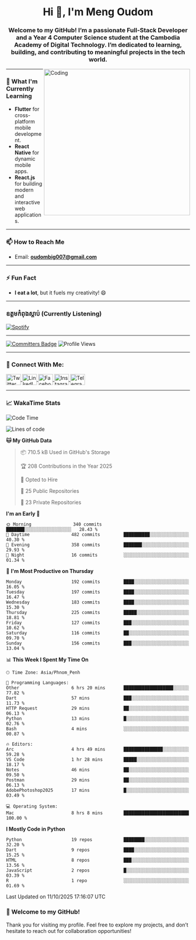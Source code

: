 <h1 align="center">Hi 👋, I'm Meng Oudom</h1>
<h3 align="center">
  Welcome to my GitHub! I’m a passionate Full-Stack Developer and a Year 4 Computer Science student at the Cambodia Academy of Digital Technology. 
  I’m dedicated to learning, building, and contributing to meaningful projects in the tech world.
</h3>

<img align="right" alt="Coding" width="400" src="https://raw.githubusercontent.com/gist/i330z/76321b8be37cd29720bbaf781c09dbfa/raw/92cbc180c0d91f75a9cec806d6935fc94ff58a26/code.gif">

---

### 🌱 What I'm Currently Learning
- **Flutter** for cross-platform mobile development.
- **React Native** for dynamic mobile apps.
- **React.js** for building modern and interactive web applications.

---

### 📫 How to Reach Me
- Email: **oudombig007@gmail.com**

---

### ⚡ Fun Fact
- **I eat a lot**, but it fuels my creativity! 😄

---

### ឧត្តមកំពុងស្ដាប់ (Currently Listening)

[![Spotify](https://spotify-github-profile.kittinanx.com/api/view.svg?uid=3174aclmtikztsmxjx5h26neuose&cover_image=true&theme=default&show_offline=false&background_color=121212&interchange=false)](https://open.spotify.com/user/3174aclmtikztsmxjx5h26neuose)

---

[![Committers Badge](https://user-badge.committers.top/cambodia/oudommeng.svg)](https://user-badge.committers.top/cambodia/oudommeng)
![Profile Views](https://komarev.com/ghpvc/?username=oudommeng)

---

### 🔗 Connect With Me:
<p align="left">
  <a href="https://twitter.com/sovathmonioudom" target="_blank">
    <img align="center" src="https://raw.githubusercontent.com/rahuldkjain/github-profile-readme-generator/master/src/images/icons/Social/twitter.svg" alt="Twitter" height="30" width="40" />
  </a>
  <a href="https://linkedin.com/in/meng-oudom" target="_blank">
    <img align="center" src="https://raw.githubusercontent.com/rahuldkjain/github-profile-readme-generator/master/src/images/icons/Social/linked-in-alt.svg" alt="LinkedIn" height="30" width="40" />
  </a>
  <a href="https://fb.com/mengsovathmonioudom" target="_blank">
    <img align="center" src="https://raw.githubusercontent.com/rahuldkjain/github-profile-readme-generator/master/src/images/icons/Social/facebook.svg" alt="Facebook" height="30" width="40" />
  </a>
  <a href="https://instagram.com/oudom.mg" target="_blank">
    <img align="center" src="https://raw.githubusercontent.com/rahuldkjain/github-profile-readme-generator/master/src/images/icons/Social/instagram.svg" alt="Instagram" height="30" width="40" />
  </a>
  <a href="https://t.me/OudomMeng" target="_blank">
    <img align="center" src="https://cdn.worldvectorlogo.com/logos/telegram-1.svg" alt="Telegram" height="30" width="40" />
  </a>
</p>

---

### 📈 WakaTime Stats
<!--START_SECTION:waka-->
![Code Time](http://img.shields.io/badge/Code%20Time-435%20hrs%2059%20mins-blue)

![Lines of code](https://img.shields.io/badge/From%20Hello%20World%20I%27ve%20Written-23.0%20million%20lines%20of%20code-blue)

**🐱 My GitHub Data** 

> 📦 710.5 kB Used in GitHub's Storage 
 > 
> 🏆 208 Contributions in the Year 2025
 > 
> 💼 Opted to Hire
 > 
> 📜 25 Public Repositories 
 > 
> 🔑 23 Private Repositories 
 > 
**I'm an Early 🐤** 

```text
🌞 Morning                340 commits         ███████░░░░░░░░░░░░░░░░░░   28.43 % 
🌆 Daytime                482 commits         ██████████░░░░░░░░░░░░░░░   40.30 % 
🌃 Evening                358 commits         ███████░░░░░░░░░░░░░░░░░░   29.93 % 
🌙 Night                  16 commits          ░░░░░░░░░░░░░░░░░░░░░░░░░   01.34 % 
```
📅 **I'm Most Productive on Thursday** 

```text
Monday                   192 commits         ████░░░░░░░░░░░░░░░░░░░░░   16.05 % 
Tuesday                  197 commits         ████░░░░░░░░░░░░░░░░░░░░░   16.47 % 
Wednesday                183 commits         ████░░░░░░░░░░░░░░░░░░░░░   15.30 % 
Thursday                 225 commits         █████░░░░░░░░░░░░░░░░░░░░   18.81 % 
Friday                   127 commits         ███░░░░░░░░░░░░░░░░░░░░░░   10.62 % 
Saturday                 116 commits         ██░░░░░░░░░░░░░░░░░░░░░░░   09.70 % 
Sunday                   156 commits         ███░░░░░░░░░░░░░░░░░░░░░░   13.04 % 
```


📊 **This Week I Spent My Time On** 

```text
🕑︎ Time Zone: Asia/Phnom_Penh

💬 Programming Languages: 
Other                    6 hrs 20 mins       ███████████████████░░░░░░   77.82 % 
Dart                     57 mins             ███░░░░░░░░░░░░░░░░░░░░░░   11.73 % 
HTTP Request             29 mins             ██░░░░░░░░░░░░░░░░░░░░░░░   06.13 % 
Python                   13 mins             █░░░░░░░░░░░░░░░░░░░░░░░░   02.76 % 
Bash                     4 mins              ░░░░░░░░░░░░░░░░░░░░░░░░░   00.87 % 

🔥 Editors: 
Arc                      4 hrs 49 mins       ███████████████░░░░░░░░░░   59.28 % 
VS Code                  1 hr 28 mins        █████░░░░░░░░░░░░░░░░░░░░   18.17 % 
Notes                    46 mins             ██░░░░░░░░░░░░░░░░░░░░░░░   09.50 % 
Postman                  29 mins             ██░░░░░░░░░░░░░░░░░░░░░░░   06.13 % 
AdobePhotoshop2025       17 mins             █░░░░░░░░░░░░░░░░░░░░░░░░   03.49 % 

💻 Operating System: 
Mac                      8 hrs 8 mins        █████████████████████████   100.00 % 
```

**I Mostly Code in Python** 

```text
Python                   19 repos            ████████░░░░░░░░░░░░░░░░░   32.20 % 
Dart                     9 repos             ████░░░░░░░░░░░░░░░░░░░░░   15.25 % 
HTML                     8 repos             ███░░░░░░░░░░░░░░░░░░░░░░   13.56 % 
JavaScript               2 repos             █░░░░░░░░░░░░░░░░░░░░░░░░   03.39 % 
R                        1 repo              ░░░░░░░░░░░░░░░░░░░░░░░░░   01.69 % 
```




 Last Updated on 11/10/2025 17:16:07 UTC
<!--END_SECTION:waka-->
<!-- 
### 📊 GitHub Stats
<a href="https://github.com/anuraghazra/github-readme-stats">
  <img align="top" src="https://github-readme-stats.vercel.app/api?username=oudommeng&theme=transparent&show_icons=true" alt="Oudom Meng's GitHub Stats" />
</a>

<a href="https://github.com/anuraghazra/github-readme-stats">
  <img align="top" src="https://github-readme-stats.vercel.app/api/top-langs/?username=oudommeng&count_private=true&theme=transparent&show_icons=true&hide=css&layout=compact&card_width=270&langs_count=10" />
</a>

---

<img align="center" src="http://github-profile-summary-cards.vercel.app/api/cards/profile-details?username=oudommeng&theme=transparent&" height="250em" />
<img align="center" src="http://github-profile-summary-cards.vercel.app/api/cards/productive-time?username=oudommeng&theme=transparent&utcOffset=7" height="200em" />

--- -->

### 🚀 Welcome to my GitHub!
Thank you for visiting my profile. Feel free to explore my projects, and don’t hesitate to reach out for collaboration opportunities!
